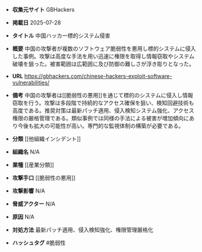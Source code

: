 - **収集元サイト**
GBHackers

- **掲載日**
2025-07-28

- **タイトル**
中国ハッカー標的システム侵害

- **概要**
中国の攻撃者が複数のソフトウェア脆弱性を悪用し標的システムに侵入した事例。攻撃は高度な手法を用い迅速に権限を取得し情報窃取やシステム破壊を狙った。被害範囲は広範囲に及び防御の難しさが浮き彫りとなった。

- **URL**
https://gbhackers.com/chinese-hackers-exploit-software-vulnerabilities/

- **備考**
中国の攻撃者は[[脆弱性の悪用]]を通じて標的のシステムに侵入し情報窃取を行う。攻撃は多段階で持続的なアクセス確保を狙い、検知回避技術も高度である。推奨対策は最新パッチ適用、侵入検知システム強化、アクセス権限の厳格管理である。類似事例では同様の手法による被害が増加傾向にあり今後も拡大の可能性が高い。専門的な監視体制の構築が必要である。

- **分類**
[[他組織インシデント]]

- **組織名**
N/A

- **業種**
[[産業分類]]

- **攻撃手口**
[[脆弱性の悪用]]

- **攻撃影響**
N/A

- **脅威アクター**
N/A

- **原因**
N/A

- **対処方法**
最新パッチ適用、侵入検知強化、権限管理厳格化

- **ハッシュタグ**
#脆弱性
